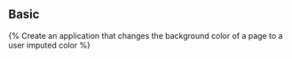 ## Basic

{% Create an application that changes the background color of a page to a user imputed color %}